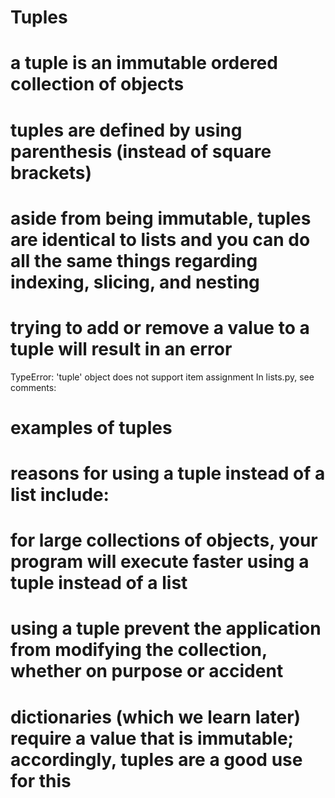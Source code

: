 # Tuples

# a tuple is an immutable ordered collection of objects
# tuples are defined by using parenthesis (instead of square brackets)
# aside from being immutable, tuples are identical to lists and you can do all the same things regarding indexing, slicing, and nesting
# trying to add or remove a value to a tuple will result in an error
TypeError: 'tuple' object does not support item assignment
In lists.py, see comments:
# examples of tuples

# reasons for using a tuple instead of a list include:
# for large collections of objects, your program will execute faster using a tuple instead of a list
# using a tuple prevent the application from modifying the collection, whether on purpose or accident
# dictionaries (which we learn later) require a value that is immutable; accordingly, tuples are a good use for this
